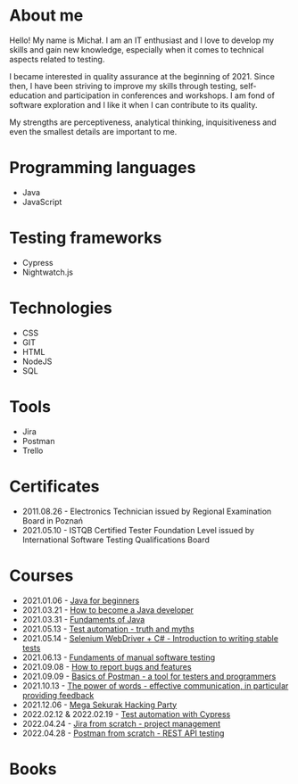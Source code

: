 # About me
Hello! My name is Michał. I am an IT enthusiast and I love to develop my skills and gain new knowledge, especially when it comes to technical aspects related to testing.

I became interested in quality assurance at the beginning of 2021. Since then, I have been striving to improve my skills through testing, self-education and participation in conferences and workshops. I am fond of software exploration and I like it when I can contribute to its quality.

My strengths are perceptiveness, analytical thinking, inquisitiveness and even the smallest details are important to me.

# Programming languages
* Java
* JavaScript

# Testing frameworks
* Cypress
* Nightwatch.js

# Technologies
* CSS
* GIT
* HTML
* NodeJS
* SQL

# Tools
* Jira
* Postman
* Trello

# Certificates
* 2011.08.26 - Electronics Technician issued by Regional Examination Board in Poznań
* 2021.05.10 - ISTQB Certified Tester Foundation Level issued by International Software Testing Qualifications Board

# Courses
* 2021.01.06 - [Java for beginners](https://strefakursow.pl/kursy/programowanie/kurs_java_dla_zielonych.html)
* 2021.03.21 - [How to become a Java developer](https://strefakursow.pl/kursy/programowanie/jak_zostac_developerem_java.html)
* 2021.03.31 - [Fundaments of Java](https://strefakursow.pl/kursy/programowanie/fundamenty_jezyka_java.html)
* 2021.05.13 - [Test automation - truth and myths](http://successpoint.pl/strefa_testera_automatyzacja_testowania_2020)
* 2021.05.14 - [Selenium WebDriver + C# - Introduction to writing stable tests](http://successpoint.pl/strefa_testera_automatyzacja_testowania_2020#ii-dzie%C5%84---1-warsztat---selenium-webdriver-+-c)
* 2021.06.13 - [Fundaments of manual software testing](https://www.udemy.com/course/kurs-testowania-oprogramowania/)
* 2021.09.08 - [How to report bugs and features](https://tydzienprogramisty.pl/wydarzenie/data-science-warsztaty/)
* 2021.09.09 - [Basics of Postman - a tool for testers and programmers](https://tydzienprogramisty.pl/wydarzenie/sobota-z-programowaniem-warsztaty/) 
* 2021.10.13 - [The power of words - effective communication, in particular providing feedback](https://testwarez.pl/event/slow-moc-sprawcza-czyli-o-skutecznej-komunikacji-ze-szczegolnym-uwzglednieniem-feedbacku)
* 2021.12.06 - [Mega Sekurak Hacking Party](https://hackingparty.pl/wydarzenia/6-12-2021/)
* 2022.02.12 & 2022.02.19 - [Test automation with Cypress](https://testuj.pl/karta-szkolenia/automatyzacja-testow-w-cypress)
* 2022.04.24 - [Jira from scratch - project management](https://www.udemy.com/course/kurs-jira-od-podstaw-zarzadzanie-projektami/)
* 2022.04.28 - [Postman from scratch - REST API testing](https://www.udemy.com/course/postman-od-podstaw-testowanie-rest-api/)

# Books
